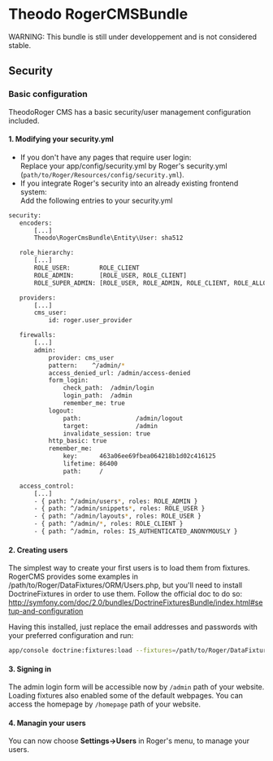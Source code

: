 Theodo RogerCMSBundle
=====================


WARNING: This bundle is still under developpement and is not considered stable.


## Security


### Basic configuration

TheodoRoger CMS has a basic security/user management configuration included.

#### 1. Modifying your security.yml
 * If you don't have any pages that require user login:  
 Replace your app/config/security.yml by Roger's security.yml
 (`path/to/Roger/Resources/config/security.yml`).  
 * If you integrate Roger's security into an already existing frontend system:  
 Add the following entries to your security.yml  

 ``` bash
security:
    encoders:
        [...]
        Theodo\RogerCmsBundle\Entity\User: sha512

    role_hierarchy:
        [...]
        ROLE_USER:        ROLE_CLIENT
        ROLE_ADMIN:       [ROLE_USER, ROLE_CLIENT]
        ROLE_SUPER_ADMIN: [ROLE_USER, ROLE_ADMIN, ROLE_CLIENT, ROLE_ALLOWED_TO_SWITCH]

    providers:
        [...]
        cms_user:
            id: roger.user_provider

    firewalls:
        [...]
        admin:
            provider: cms_user
            pattern:    ^/admin/*
            access_denied_url: /admin/access-denied
            form_login:
                check_path:  /admin/login
                login_path:  /admin
                remember_me: true
            logout:
                path:               /admin/logout
                target:             /admin
                invalidate_session: true
            http_basic: true
            remember_me:
                key:      463a06ee69fbea064218b1d02c416125
                lifetime: 86400
                path:     /

    access_control:
        [...]
        - { path: ^/admin/users*, roles: ROLE_ADMIN }
        - { path: ^/admin/snippets*, roles: ROLE_USER }
        - { path: ^/admin/layouts*, roles: ROLE_USER }
        - { path: ^/admin/*, roles: ROLE_CLIENT }
        - { path: ^/admin, roles: IS_AUTHENTICATED_ANONYMOUSLY }
 ```
#### 2. Creating users

The simplest way to create your first users is to load them from fixtures.
RogerCMS provides some examples in /path/to/Roger/DataFixtures/ORM/Users.php,
but you'll need to install DoctrineFixtures in order to use them.
Follow the official doc to do so: http://symfony.com/doc/2.0/bundles/DoctrineFixturesBundle/index.html#setup-and-configuration

Having this installed, just replace the email addresses and passwords with your
preferred configuration and run:

``` bash
app/console doctrine:fixtures:load --fixtures=/path/to/Roger/DataFixtures/ORM --append
```

#### 3. Signing in

The admin login form will be accessible now by `/admin` path of your website.
Loading fixtures also enabled some of the default webpages. You can access the homepage
by `/homepage` path of your website.

#### 4. Managin your users

You can now choose __Settings->Users__ in Roger's menu, to manage your users.
